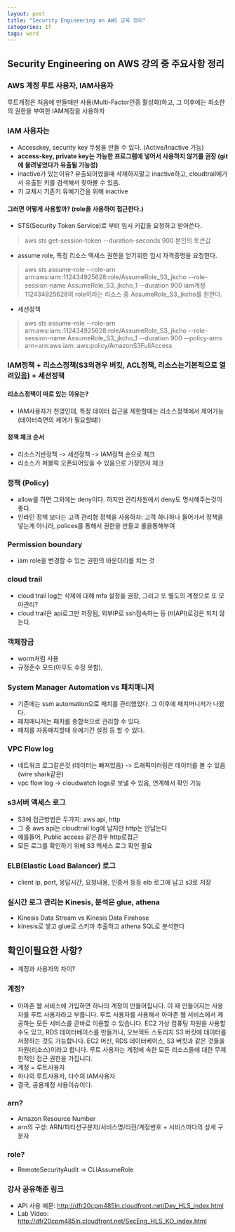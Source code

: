 ```yaml
---
layout: post
title: "Security Engineering on AWS 교육 정리"
categories: IT
tags: word
---
```


## Security Engineering on AWS 강의 중 주요사항 정리

### AWS 계정 루트 사용자, IAM사용자
루트계정은 처음에 만들때만 사용(Multi-Factor인증 활성화)하고, 그 이후에는 최소한의 권한을 부여한 IAM계정을 사용하자

### IAM 사용자는
- Accesskey, security key 두쌍을 만들 수 있다. (Active/Inactive 가능)
- **access-key, private key는 가능한 프로그램에 넣어서 사용하지 않기를 권장 (git에 올려넣었다가 유출될 가능성)**
- inactive가 있는이유? 유출되어었을때 삭제하지말고 inactive하고, cloudtrail에가서 유출된 키를 검색해서 찾아볼 수 있음.
- 키 교체시 기존키 유예기간을 위해 inactive

#### 그러면 어떻게 사용할까?  (role을 사용하여 접근한다.)
* STS(Security Token Service)로 부터 임시 키값을 요청하고 받아쓴다.
>  aws sts get-session-token --duration-seconds 900 
본인의 토큰값

*  assume role, 특정 리소스 액세스 권한을 얻기위한 임시 자격증명을 요청한다.
> aws sts assume-role  --role-arn arn:aws:iam::112434925628:role/AssumeRole_S3_jkcho --role-session-name  AssumeRole_S3_jkcho_1 --duration 900
iam계정 112434925628의 role이라는 리소스 중 AssumeRole_S3_jkcho를 원한다.

* 세션정책
> aws sts assume-role  --role-arn arn:aws:iam::112434925628:role/AssumeRole_S3_jkcho --role-session-name  AssumeRole_S3_jkcho_1 --duration 900  --policy-arns arn=arn:aws:iam::aws:policy/AmazonS3FullAccess

### IAM정책 + 리소스정책(S3의경우 버킷, ACL정책, 리소스는기본적으로 열려있음) + 세션정책

#### 리소스정책이 따로 있는 이유는?
- IAM사용자가 천명인데, 특정 데이터 접근을 제한할때는 리소스정책에서 제어가능(데이터측면의 제어가 필요할떄!)

#### 정책 체크 순서
- 리소스기반정책 -> 세션정책 -> IAM정책 순으로 체크
- 리소스가 퍼블릭 오픈되어있을 수 있음으로 가장먼저 체크

### 정책 (Policy)
- allow를 하면 그외에는 deny이다. 하지만 관리차원에서 deny도 명시해주는것이 좋다.
- 인라인 정책 보다는 고객 관리형 정책을 사용하자: 고객 하나하나 들어가서 정책을 넣는게 아니라, polices를 통해서 권한을 만들고 롤을통해부여

### Permission boundary
 - iam role을 변경할 수 있는 권한의 바운더리를 치는 것

### cloud trail
- cloud trail log는 삭제에 대해 mfa 설정을 권장, 그리고 또 별도의 계정으로 또 모아관리?
- cloud trail은 api로그만 저장됨, 외부IP로 ssh접속하는 등 (비API)로깅은 되지 않는다.

### 객체잠금 
 - worm처럼 사용
 - 규정준수 모드(아무도 수정 못함), 

### System Manager Automation vs 패치매니저
- 기존에는 ssm automation으로 패치를 관리했었다. 그 이후에 패치머니저가 나왔다.
- 패치매니저는  패치를 종합적으로 관리할 수 있다.
- 패치를 자동패치할때 유예기간 설정 등 할 수 있다.

### VPC Flow log
- 네트워크 로그같은것 (데이터는 빠져있음) -> 트래픽미러링은 데이터를 볼 수 있음(wire shark같은)
- vpc flow log -> cloudwatch logs로 보낼 수 있음, 연계해서 확인 가능

### s3서버 액세스 로그
- S3에 접근방법은 두가지: aws api, http
- 그 중 aws api는 cloudtrail log에 남지만 http는 안남는다
- 예를들어, Public access 같은경우 http로접근
- 모든 로그를 확인하기 위해 S3 액세스 로그 확인 필요

### ELB(Elastic Load Balancer) 로그
- client ip, port, 응답시간, 요청내용, 인증서 등등 elb 로그에 남고 s3로 저장

### 실시간 로그 관리는 Kinesis, 분석은 glue, athena
- Kinesis Data Stream vs Kinesis Data Firehose
- kinesis로 쌓고 glue로 스키마 추출하고 athena SQL로 분석한다

## 확인이필요한 사항?
- 계정과 사용자의 차이?

### 계정?
- 아마존 웹 서비스에 가입하면 하나의 계정이 만들어집니다. 이 때 만들어지는 사용자를 루트 사용자라고 부릅니다. 루트 사용자를 사용해서 아마존 웹 서비스에서 제공하는 모든 서비스를 곧바로 이용할 수 있습니다. EC2 가상 컴퓨팅 자원을 사용할 수도 있고, RDS 데이터베이스를 만들거나, 오브젝트 스토리지 S3 버킷에 데이터를 저장하는 것도 가능합니다. EC2 머신, RDS 데이터베이스, S3 버킷과 같은 것들을 자원(리소스)이라고 합니다. 루트 사용자는 계정에 속한 모든 리소스들에 대한 무제한적인 접근 권한을 가집니다.
- 계정 = 루트사용자
- 하나의 루트사용자, 다수의 IAM사용자
- 결국, 공용계정 사용이슈이다.

### arn?
- Amazon Resource Number
- arn의 구성: ARN/파티션구분자/서비스명/리전/계정번호 + 서비스마다의 상세 구분자

### role?
- RemoteSecurityAudit -> CLIAssumeRole

### 강사 공유해준 링크
- API 사용 예문: http://dfr20cpm485ln.cloudfront.net/Dev_HLS_index.html
- Lab Video: http://dfr20cpm485ln.cloudfront.net/SecEng_HLS_KO_index.html